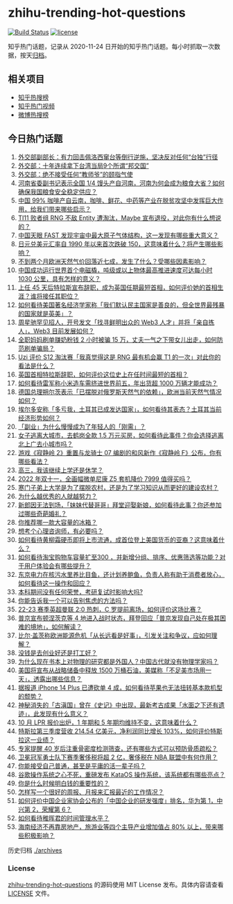 # zhihu-trending-hot-questions

[![Build Status](https://github.com/justjavac/zhihu-trending-hot-questions/workflows/ci/badge.svg?branch=master)](https://github.com/justjavac/zhihu-trending-hot-questions/actions)
[![license](https://img.shields.io/github/license/justjavac/zhihu-trending-hot-questions)](https://github.com/justjavac/zhihu-trending-hot-questions/blob/master/LICENSE)

知乎热门话题，记录从 2020-11-24 日开始的知乎热门话题。每小时抓取一次数据，按天[归档](./archives)。

## 相关项目

- [知乎热搜榜](https://github.com/justjavac/zhihu-trending-top-search)
- [知乎热门视频](https://github.com/justjavac/zhihu-trending-hot-video)
- [微博热搜榜](https://github.com/justjavac/weibo-trending-hot-search)

## 今日热门话题

<!-- BEGIN -->
<!-- 最后更新时间 Fri Oct 21 2022 03:28:57 GMT+0800 (China Standard Time) -->

1. [外交部副部长：有力回击佩洛西窜台等倒行逆施，坚决反对任何“台独”行径](https://www.zhihu.com/question/575449269)
1. [外交部：十年连续拿下台湾当局9个所谓“邦交国”](https://www.zhihu.com/question/575489050)
1. [外交部：绝不接受任何“教师爷”的颐指气使](https://www.zhihu.com/question/575571862)
1. [河南省委副书记表示全国 1/4 馒头产自河南，河南为何会成为粮食大省？如何确保我国粮食安全稳定供应？](https://www.zhihu.com/question/560944002)
1. [中国 99% 咖啡产自云南，咖啡、鲜花、中药等产业在脱贫攻坚中发挥巨大作用，给我们带来哪些启示？](https://www.zhihu.com/question/561106819)
1. [TI11 败者组 RNG 不敌 Entity 遭淘汰，Maybe 宣布退役，对此你有什么想说的？](https://www.zhihu.com/question/561204550)
1. [中国天眼 FAST 发现宇宙中最大原子气体结构，这一发现有哪些重大意义？](https://www.zhihu.com/question/560969998)
1. [日元兑美元汇率自 1990 年以来首次跌破 150，这意味着什么？将产生哪些影响？](https://www.zhihu.com/question/560935920)
1. [不到两个月欧洲天然气价回落近七成，发生了什么？受哪些因素影响？](https://www.zhihu.com/question/561032666)
1. [中国成功运行世界首个电磁橇，吨级或以上物体最高推进速度可达每小时 1030 公里，具有怎样的意义？](https://www.zhihu.com/question/561151876)
1. [上任 45 天后特拉斯宣布辞职，成为英国任期最短首相，如何评价她的首相生涯？谁将接任其职位？](https://www.zhihu.com/question/561204747)
1. [如何看待美国著名经济学家称「我们默认民主国家是善良的，但全世界最残暴的国家就是英美」？](https://www.zhihu.com/question/561016622)
1. [周星驰罕见招人，开号发文「找寻鲜明出众的 Web3 人才」并将「亲自拣人」，Web3 目前发展如何？](https://www.zhihu.com/question/560969383)
1. [全职妈妈刷单赚奶粉钱 2 小时被骗 15 万，丈夫一气之下带女儿出走，如何防范刷单骗局？](https://www.zhihu.com/question/558331172)
1. [Uzi 评价 S12 淘汰赛「我真觉得这是 RNG 最有机会赢 T1 的一次」对此你的看法是什么？](https://www.zhihu.com/question/560815059)
1. [英国首相特拉斯辞职，如何评价这位史上在任时间最短的首相？](https://www.zhihu.com/question/561205773)
1. [如何看待雷军称小米造车需挤进世界前五，年出货超 1000 万辆才能成功？](https://www.zhihu.com/question/561170339)
1. [德国总理朔尔茨表示「已摆脱对俄罗斯天然气的依赖」，欧洲当前天然气情况如何？](https://www.zhihu.com/question/561168340)
1. [埃尔多安称「多亏我，土耳其已成发达国家」，如何看待其表态？土耳其当前经济形势如何？](https://www.zhihu.com/question/561169934)
1. [「副业」为什么慢慢成为了年轻人的「刚需」？](https://www.zhihu.com/question/558737504)
1. [女子逃离大城市，去鹤岗全款 1.5 万元买房，如何看待此事件？你会选择逃离北上广去小城市吗？](https://www.zhihu.com/question/561056655)
1. [游戏《寂静岭 2》重置与龙骑士 07 编剧的和风新作《寂静岭 F》公布，你有哪些看法？](https://www.zhihu.com/question/561011553)
1. [高三，我该继续上学还是休学？](https://www.zhihu.com/question/561052209)
1. [2022 年双十一，全画幅微单尼康 Z5 套机降价 7999 值得买吗？](https://www.zhihu.com/question/556485534)
1. [寒门子弟上大学是为了摆脱农村，还是为了学习知识从而更好的建设农村？](https://www.zhihu.com/question/560185936)
1. [为什么越优秀的人就越努力？](https://www.zhihu.com/question/556720026)
1. [新郎因无法到场，「妹妹代替哥哥」拜堂迎娶新娘，如何看待此事？你还参加过哪些奇葩婚礼？](https://www.zhihu.com/question/560368057)
1. [你推荐哪一款大容量的冰箱？](https://www.zhihu.com/question/391481009)
1. [想考个心理咨询师，有必要吗？](https://www.zhihu.com/question/554351987)
1. [如何看待黄柳霜硬币即将上市流通，成首位登上美国货币的亚裔？这意味着什么？](https://www.zhihu.com/question/560938944)
1. [如何看待淘宝购物车容量扩至300 ，并新增分组、排序、优惠筛选等功能？对于用户体验会有哪些提升？](https://www.zhihu.com/question/561166572)
1. [东京电力在核污水里养比目鱼，还计划养鲍鱼，负责人称有助于消费者放心，如何看待这一操作和回应？](https://www.zhihu.com/question/560974863)
1. [本科期间没有任何荣誉，考研复试时影响大吗?](https://www.zhihu.com/question/329340443)
1. [你能告诉我一个可以告别焦虑的方法吗？](https://www.zhihu.com/question/389945849)
1. [22-23 赛季英超曼联 2:0 热刺，C 罗提前离场，如何评价这场比赛？](https://www.zhihu.com/question/561010609)
1. [普京宣布顿涅茨克等 4 地进入战时状态，拜登回应「普京发现自己处在极其困难的境地」，如何解读？](https://www.zhihu.com/question/561039991)
1. [比尔·盖茨称欧洲能源危机「从长远看是好事」，引发关注和争议，应如何理解？](https://www.zhihu.com/question/561109482)
1. [没钱是去创业好还是打工好？](https://www.zhihu.com/question/559230719)
1. [为什么现在书本上对物理的研究都是外国人？中国古代就没有物理学家吗？](https://www.zhihu.com/question/553736198)
1. [美国将宣布从战略储备中释放 1500 万桶石油，美媒称「不足美市场用一天」，透露出哪些信息？](https://www.zhihu.com/question/561014349)
1. [据报道 iPhone 14 Plus 已遭砍单 4 成，如何看待苹果也无法扭转基本款机型的颓势？](https://www.zhihu.com/question/561019264)
1. [神秘消失的「古滇国」曾在《史记》中出现，最新考古成果「水面之下还有遗迹」，此发现有什么意义？](https://www.zhihu.com/question/560746199)
1. [10 月 LPR 报价出炉，1 年期和 5 年期均维持不变，这意味着什么？](https://www.zhihu.com/question/561039507)
1. [特斯拉第三季度营收 214.54 亿美元，净利润同比增长 103%，如何评价特斯拉这一业绩？](https://www.zhihu.com/question/561013785)
1. [专家提醒 40 岁后注重骨密度检测筛查，还有哪些方式可以预防骨质疏松？](https://www.zhihu.com/question/561166296)
1. [卫冕冠军勇士队下赛季奢侈税将超 2 亿，奢侈税在 NBA 联盟中有何作用？](https://www.zhihu.com/question/561105059)
1. [你能接受自己普通，甚至是平庸的活一辈子吗？](https://www.zhihu.com/question/442092262)
1. [谷歌操作系统之心不死，重磅发布 KataOS 操作系统，该系统都有哪些亮点？](https://www.zhihu.com/question/560937437)
1. [你是什么时候明白钱的重要性的？](https://www.zhihu.com/question/561188139)
1. [怎样写一个很好的周报、月报来汇报最近的工作情况？](https://www.zhihu.com/question/22265528)
1. [如何评价中国企业家协会公布的「中国企业的研发强度」排名，华为第 1，中兴第 2，荣耀第 6？](https://www.zhihu.com/question/560893997)
1. [如何看待稚晖君的时间管理水平？](https://www.zhihu.com/question/491456524)
1. [海南经济不再靠房地产，旅游业等四个主导产业增加值占 80% 以上，带来哪些积极影响？](https://www.zhihu.com/question/561107476)

<!-- END -->

历史归档 [./archives](./archives)

### License

[zhihu-trending-hot-questions](https://github.com/justjavac/zhihu-trending-hot-questions)
的源码使用 MIT License 发布。具体内容请查看 [LICENSE](./LICENSE) 文件。
